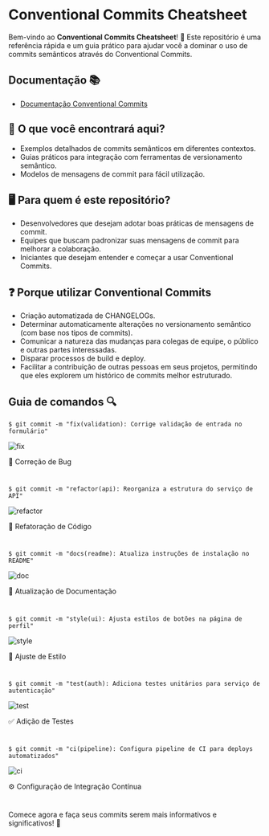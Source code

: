 # Conventional Commits Cheatsheet

Bem-vindo ao **Conventional Commits Cheatsheet**! 🚀 Este repositório é uma referência rápida e um guia prático para ajudar você a dominar o uso de commits semânticos através do Conventional Commits.

## Documentação :books:

- [Documentação Conventional Commits](https://www.conventionalcommits.org/pt-br/v1.0.0/)

## :triangular_flag_on_post: O que você encontrará aqui?

- Exemplos detalhados de commits semânticos em diferentes contextos.
- Guias práticos para integração com ferramentas de versionamento semântico.
- Modelos de mensagens de commit para fácil utilização.

## :desktop_computer: Para quem é este repositório?

- Desenvolvedores que desejam adotar boas práticas de mensagens de commit.
- Equipes que buscam padronizar suas mensagens de commit para melhorar a colaboração.
- Iniciantes que desejam entender e começar a usar Conventional Commits.

## :question: Porque utilizar Conventional Commits

- Criação automatizada de CHANGELOGs.
- Determinar automaticamente alterações no versionamento semântico (com base nos tipos de commits).
- Comunicar a natureza das mudanças para colegas de equipe, o público e outras partes interessadas.
- Disparar processos de build e deploy.
- Facilitar a contribuição de outras pessoas em seus projetos, permitindo que eles explorem um histórico de commits melhor estruturado.


## Guia de comandos :mag:

```
$ git commit -m "fix(validation): Corrige validação de entrada no formulário"
```
![fix](https://github.com/darneees/conventional-commits-cheatsheet/assets/79709843/cc634406-15dd-432e-8434-242091165304)

🐛 Correção de Bug
#
```
$ git commit -m "refactor(api): Reorganiza a estrutura do serviço de API"
```
![refactor](https://github.com/darneees/conventional-commits-cheatsheet/assets/79709843/5a3b88da-fe0a-4b74-8930-1a2d7e60a04d)

🔄 Refatoração de Código
#
```
$ git commit -m "docs(readme): Atualiza instruções de instalação no README"
```
![doc](https://github.com/darneees/conventional-commits-cheatsheet/assets/79709843/67ad95d9-cdd1-4f18-97f1-197681adc9cb)

📝 Atualização de Documentação
#
```
$ git commit -m "style(ui): Ajusta estilos de botões na página de perfil"
```
![style](https://github.com/darneees/conventional-commits-cheatsheet/assets/79709843/a37078f3-d703-414d-b639-651baf13c917)

🎨 Ajuste de Estilo
#
```
$ git commit -m "test(auth): Adiciona testes unitários para serviço de autenticação"
```
![test](https://github.com/darneees/conventional-commits-cheatsheet/assets/79709843/805bf46a-54b5-4934-92df-9564f6f8d662)

✅ Adição de Testes
#
```
$ git commit -m "ci(pipeline): Configura pipeline de CI para deploys automatizados"
```
![ci](https://github.com/darneees/conventional-commits-cheatsheet/assets/79709843/e943f79e-5dbd-4c97-9f20-41bff64bede0)

⚙️ Configuração de Integração Contínua
#

Comece agora e faça seus commits serem mais informativos e significativos! 🌟
